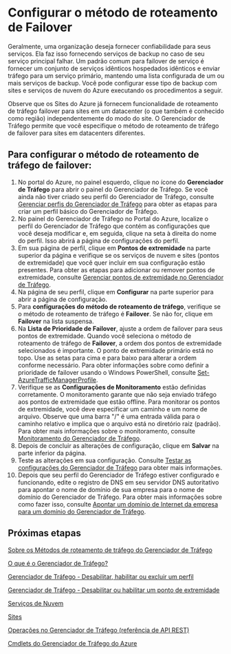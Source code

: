 <properties 
   pageTitle="Configurar o método de roteamento de tráfego de failover do Gerenciador de Tráfego | Microsoft Azure"
   description="Este artigo ajudará você a configurar o método de roteamento de tráfego de failover no Gerenciador de Tráfego"
   services="traffic-manager"
   documentationCenter=""
   authors="joaoma"
   manager="adinah"
   editor="tysonn" />
<tags 
   ms.service="traffic-manager"
   ms.devlang="na"
   ms.topic="article"
   ms.tgt_pltfrm="na"
   ms.workload="infrastructure-services"
   ms.date="12/01/2015"
   ms.author="joaoma" />

# Configurar o método de roteamento de Failover

Geralmente, uma organização deseja fornecer confiabilidade para seus serviços. Ela faz isso fornecendo serviços de backup no caso de seu serviço principal falhar. Um padrão comum para failover de serviço é fornecer um conjunto de serviços idênticos hospedados idênticos e enviar tráfego para um serviço primário, mantendo uma lista configurada de um ou mais serviços de backup. Você pode configurar esse tipo de backup com sites e serviços de nuvem do Azure executando os procedimentos a seguir.

Observe que os Sites do Azure já fornecem funcionalidade de roteamento de tráfego failover para sites em um datacenter (o que também é conhecido como região) independentemente do modo do site. O Gerenciador de Tráfego permite que você especifique o método de roteamento de tráfego de failover para sites em datacenters diferentes.

## Para configurar o método de roteamento de tráfego de failover:

1. No portal do Azure, no painel esquerdo, clique no ícone do **Gerenciador de Tráfego** para abrir o painel do Gerenciador de Tráfego. Se você ainda não tiver criado seu perfil do Gerenciador de Tráfego, consulte [Gerenciar perfis do Gerenciador de Tráfego](traffic-manager-manage-profiles.md) para obter as etapas para criar um perfil básico do Gerenciador de Tráfego.
2. No painel do Gerenciador de Tráfego no Portal do Azure, localize o perfil do Gerenciador de Tráfego que contém as configurações que você deseja modificar e, em seguida, clique na seta à direita do nome do perfil. Isso abrirá a página de configurações do perfil.
3. Em sua página de perfil, clique em **Pontos de extremidade** na parte superior da página e verifique se os serviços de nuvem e sites (pontos de extremidade) que você quer incluir em sua configuração estão presentes. Para obter as etapas para adicionar ou remover pontos de extremidade, consulte [Gerenciar pontos de extremidade no Gerenciador de Tráfego](traffic-manager-endpoints.md).
4. Na página de seu perfil, clique em **Configurar** na parte superior para abrir a página de configuração.
5. Para **configurações do método de roteamento de tráfego**, verifique se o método de roteamento de tráfego é **Failover**. Se não for, clique em **Failover** na lista suspensa.
6. Na **Lista de Prioridade de Failover**, ajuste a ordem de failover para seus pontos de extremidade. Quando você seleciona o método de roteamento de tráfego de **Failover**, a ordem dos pontos de extremidade selecionados é importante. O ponto de extremidade primário está no topo. Use as setas para cima e para baixo para alterar a ordem conforme necessário. Para obter informações sobre como definir a prioridade de failover usando o Windows PowerShell, consulte [Set-AzureTrafficManagerProfile](http://go.microsoft.com/fwlink/p/?LinkId=400880).
7. Verifique se as **Configurações de Monitoramento** estão definidas corretamente. O monitoramento garante que não seja enviado tráfego aos pontos de extremidade que estão offline. Para monitorar os pontos de extremidade, você deve especificar um caminho e um nome de arquivo. Observe que uma barra "/" é uma entrada válida para o caminho relativo e implica que o arquivo está no diretório raiz (padrão). Para obter mais informações sobre o monitoramento, consulte [Monitoramento do Gerenciador de Tráfego](traffic-manager-monitoring.md).
8. Depois de concluir as alterações de configuração, clique em **Salvar** na parte inferior da página.
9. Teste as alterações em sua configuração. Consulte [Testar as configurações do Gerenciador de Tráfego](traffic-manager-testing-settings.md) para obter mais informações.
10. Depois que seu perfil do Gerenciador de Tráfego estiver configurado e funcionando, edite o registro de DNS em seu servidor DNS autoritativo para apontar o nome de domínio de sua empresa para o nome de domínio do Gerenciador de Tráfego. Para obter mais informações sobre como fazer isso, consulte [Apontar um domínio de Internet da empresa para um domínio do Gerenciador de Tráfego](traffic-manager-point-internet-domain.md).

## Próximas etapas

[Sobre os Métodos de roteamento de tráfego do Gerenciador de Tráfego](traffic-manager-load-balancing-methods.md)

[O que é o Gerenciador de Tráfego?](traffic-manager-overview.md)

[Gerenciador de Tráfego - Desabilitar, habilitar ou excluir um perfil](disable-enable-or-delete-a-profile.md)

[Gerenciador de Tráfego - Desabilitar ou habilitar um ponto de extremidade](disable-or-enable-an-endpoint.md)

[Serviços de Nuvem](http://go.microsoft.com/fwlink/?LinkId=314074)

[Sites](http://go.microsoft.com/fwlink/p/?LinkId=393327)

[Operações no Gerenciador de Tráfego (referência de API REST)](http://go.microsoft.com/fwlink/?LinkId=313584)

[Cmdlets do Gerenciador de Tráfego do Azure](http://go.microsoft.com/fwlink/p/?LinkId=400769)
 

<!---HONumber=AcomDC_1203_2015-->
